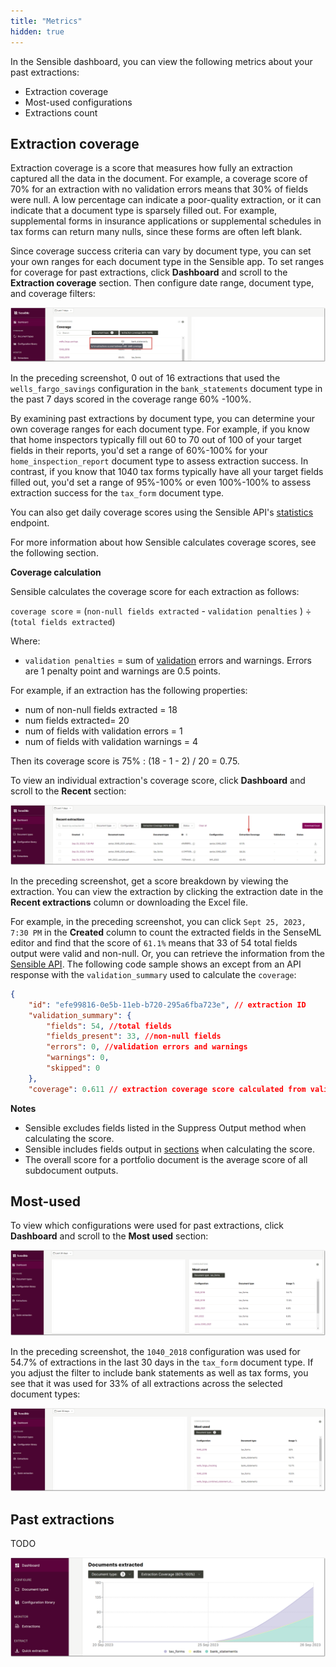 ```yaml
---
title: "Metrics"
hidden: true
---
```


In the Sensible dashboard, you can view the following metrics about your past extractions:

- Extraction coverage
- Most-used configurations
- Extractions count

Extraction coverage
---

Extraction coverage is a score that measures how fully an extraction captured all the data in the document. For example, a coverage score of 70% for an extraction with no validation errors means that 30% of fields were null. A low percentage can indicate a poor-quality extraction, or it can indicate that a document type is sparsely filled out. For example, supplemental forms in insurance applications or supplemental schedules in tax forms can return many nulls, since these forms are often left blank.

Since coverage success criteria can vary by document type, you can set your own ranges for each document type in the Sensible app. To set ranges for coverage for past extractions, click **Dashboard** and scroll to the **Extraction coverage** section. Then configure date range, document type, and coverage filters:

![Click to enlarge](https://raw.githubusercontent.com/sensible-hq/sensible-docs/main/readme-sync/assets/v0/images/final/dashboard_coverage.png)

In the preceding screenshot, 0 out of 16 extractions that used the `wells_fargo_savings` configuration in the `bank_statements` document type in the past 7 days scored in the coverage range 60% -100%.

By examining past extractions by document type, you can determine your own coverage ranges for each document type. For example, if you know that home inspectors typically fill out 60 to 70 out of 100 of your target fields in their reports, you'd set a range of 60%-100% for your `home_inspection_report` document type to assess extraction success. In contrast, if you know that 1040 tax forms typically have all your target fields filled out, you'd set a range of 95%-100% or even 100%-100% to assess extraction success for the `tax_form` document type.

 You can also get daily coverage scores using the Sensible API's [statistics](ref:statistics) endpoint.

For more information about how Sensible calculates coverage scores, see the following section.

**Coverage calculation**

 Sensible calculates the coverage score for each extraction as follows:

`coverage score` = (`non-null fields extracted` - `validation penalties` )  ÷  (`total fields extracted`) 

Where:

- `validation penalties` =  sum of [validation](doc:validate-extractions) errors and warnings. Errors are 1 penalty point and warnings are 0.5 points.

For example, if an extraction has the following properties:

- num of non-null fields extracted = 18
- num fields extracted= 20
- num of fields with validation errors = 1
- num of fields with validation warnings = 4

Then its coverage score is 75% : (18 - 1 - 2) / 20 = 0.75. 

To view an individual extraction's coverage score, click **Dashboard** and scroll to the **Recent** section:

![Click to enlarge](https://raw.githubusercontent.com/sensible-hq/sensible-docs/main/readme-sync/assets/v0/images/final/dashboard_coverage_1.png)

In the preceding screenshot, get a score breakdown by viewing the extraction. You can view the extraction by clicking the extraction date in the **Recent extractions** column or downloading the Excel file.



For example, in the preceding screenshot, you can click  `Sept 25, 2023, 7:30 PM`  in the **Created**  column to count the extracted fields in the SenseML editor and find that the score of `61.1%` means that 33 of 54 total fields output were valid and non-null. Or, you can retrieve the information from the [Sensible API](ref:retrieving-results). The following code sample shows an except from an API response with the `validation_summary` used to calculate the `coverage`:

```json
{
	"id": "efe99816-0e5b-11eb-b720-295a6fba723e", // extraction ID
	"validation_summary": {
		"fields": 54, //total fields
		"fields_present": 33, //non-null fields
		"errors": 0, //validation errors and warnings
		"warnings": 0,
		"skipped": 0
	},
	"coverage": 0.611 // extraction coverage score calculated from validation_summary
```

**Notes**

- Sensible excludes fields listed in the Suppress Output method when calculating the score.
- Sensible includes fields output in [sections](doc:sections) when calculating the score.
- The overall score for a portfolio document is the average score of all subdocument outputs.

## Most-used 

To view which configurations were used for past extractions, click **Dashboard** and scroll to the **Most used** section:

![Click to enlarge](https://raw.githubusercontent.com/sensible-hq/sensible-docs/main/readme-sync/assets/v0/images/final/dashboard_used_1.png)

In the preceding screenshot, the `1040_2018`  configuration was used for 54.7% of extractions in the last 30 days in the `tax_form` document type. If you adjust the filter to include bank statements as well as tax forms, you see that it was used for 33% of all extractions across the selected document types:

![Click to enlarge](https://raw.githubusercontent.com/sensible-hq/sensible-docs/main/readme-sync/assets/v0/images/final/dashboard_used_2.png)


## Past extractions
TODO

![Click to enlarge](https://raw.githubusercontent.com/sensible-hq/sensible-docs/main/readme-sync/assets/v0/images/final/dashboard_count.png)











